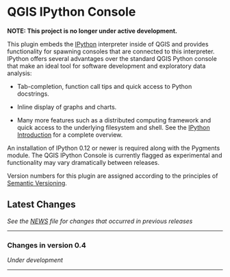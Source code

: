 QGIS IPython Console
====================

**NOTE: This project is no longer under active development.**

This plugin embeds the [IPython][1] interpreter inside of QGIS and provides
functionality for spawning consoles that are connected to this interpreter.
IPython offers several advantages over the standard QGIS Python console that
make an ideal tool for software development and exploratory data analysis:

  - Tab-completion, function call tips and quick access to Python docstrings.

  - Inline display of graphs and charts.

  - Many more features such as a distributed computing framework and quick
    access to the underlying filesystem and shell. See the
    [IPython Introduction][2] for a complete overview.

An installation of IPython 0.12 or newer is required along with the Pygments
module. The QGIS IPython Console is currently flagged as experimental and
functionality may vary dramatically between releases.

Version numbers for this plugin are assigned according to the principles of
[Semantic Versioning][3].

  [1]: http://ipython.org
  [2]: http://ipython.org/ipython-doc/stable/overview.html
  [3]: http://semver.org


Latest Changes
--------------
*See the [NEWS][4] file for changes that occurred in previous releases*

  [4]: https://github.com/Sharpie/qgis-ipython/blob/master/NEWS.md


---

### Changes in version 0.4
*Under development*

---

